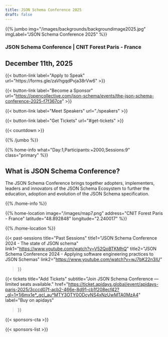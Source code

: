```yaml
---
title: JSON Schema Conference 2025
draft: false
---
```


{{% jumbo img="/images/backgrounds/backgroundimage2025.jpg" imgLabel="JSON Schema Conference 2025" %}}

### JSON Schema Conference | CNIT Forest Paris - France

## December 11th, 2025

<div class=".cta-row">
{{< button-link label="Apply to Speak"
              url="https://forms.gle/zaVhgqdPvja38rVw6" >}}

{{< button-link label="Become a Sponsor" 
              url="https://opencollective.com/json-schema/events/the-json-schema-conference-2025-f7f367ce" >}}

{{< button-link label="Meet Speakers"
              url="./speakers" >}}

{{< button-link label="Get Tickets"
              url="#get-tickets" >}}

</div>

{{< countdown >}}

{{% /jumbo %}}

{{% home-info what="Day:1,Participants:+2000,Sessions:9" class="primary" %}}

## What is JSON Schema Conference?

The JSON Schema Conference brings together adopters, implementers, leaders and innovators 
of the JSON Schema Ecosystem to further the education, adoption and evolution of the JSON Schema specification.

{{% /home-info %}}

{{% home-location
    image="/images/map7.png"
    address="CNIT Forest Paris - France"
    latitude="48.892848"
    longitude="2.240017" %}}

{{% /home-location %}}


{{< past-sessions
    title="Past Sessions"
    title1="JSON Schema Conference 2024 - The state of JSON schema"
    link1="https://www.youtube.com/watch?v=V52QoBTKMhQ"
    title2="JSON Schema Conference 2024 - Applying software engineering practices to JSON Schemas"
    link2="https://www.youtube.com/watch?v=wJ7bK22n3IU"
>}}

{{< tickets
    title="Add Tickets"
    subtitle="Join JSON Schema Conference — limited seats available."
    href="https://ticket.apidays.global/event/apidays-paris-2025/3cccd07f-acb2-466e-8d91-cb1f208ecf42?_gl=1*1i6mx1e*_gcl_au*MTY3OTY0ODcyNS4xNzUwMTA0MzA4"
    label="Buy on apidays"
    
>}}

{{< sponsors-cta >}}

{{< sponsors-list >}}
<!-- 
{{% partners categories="platinum" %}}

{{% /partners %}}

{{% partners categories="bronze" %}}

{{% /partners %}}

{{< sponsors-list >}} -->